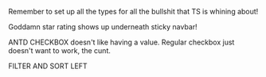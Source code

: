 Remember to set up all the types for all the bullshit that TS is whining about!

Goddamn star rating shows up underneath sticky navbar!

ANTD CHECKBOX doesn't like having a value. Regular checkbox just doesn't want to work, the cunt.

 FILTER AND SORT LEFT